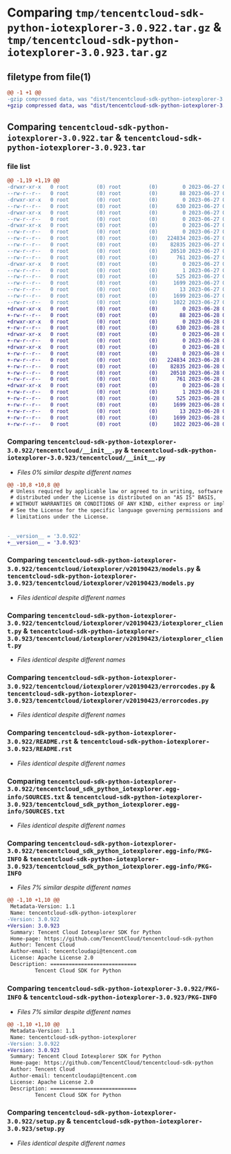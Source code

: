 # Comparing `tmp/tencentcloud-sdk-python-iotexplorer-3.0.922.tar.gz` & `tmp/tencentcloud-sdk-python-iotexplorer-3.0.923.tar.gz`

## filetype from file(1)

```diff
@@ -1 +1 @@
-gzip compressed data, was "dist/tencentcloud-sdk-python-iotexplorer-3.0.922.tar", last modified: Tue Jun 27 00:26:59 2023, max compression
+gzip compressed data, was "dist/tencentcloud-sdk-python-iotexplorer-3.0.923.tar", last modified: Wed Jun 28 00:29:19 2023, max compression
```

## Comparing `tencentcloud-sdk-python-iotexplorer-3.0.922.tar` & `tencentcloud-sdk-python-iotexplorer-3.0.923.tar`

### file list

```diff
@@ -1,19 +1,19 @@
-drwxr-xr-x   0 root         (0) root         (0)        0 2023-06-27 00:26:59.000000 tencentcloud-sdk-python-iotexplorer-3.0.922/
--rw-r--r--   0 root         (0) root         (0)       88 2023-06-27 00:26:59.000000 tencentcloud-sdk-python-iotexplorer-3.0.922/setup.cfg
-drwxr-xr-x   0 root         (0) root         (0)        0 2023-06-27 00:26:59.000000 tencentcloud-sdk-python-iotexplorer-3.0.922/tencentcloud/
--rw-r--r--   0 root         (0) root         (0)      630 2023-06-27 00:26:59.000000 tencentcloud-sdk-python-iotexplorer-3.0.922/tencentcloud/__init__.py
-drwxr-xr-x   0 root         (0) root         (0)        0 2023-06-27 00:26:59.000000 tencentcloud-sdk-python-iotexplorer-3.0.922/tencentcloud/iotexplorer/
--rw-r--r--   0 root         (0) root         (0)        0 2023-06-27 00:26:59.000000 tencentcloud-sdk-python-iotexplorer-3.0.922/tencentcloud/iotexplorer/__init__.py
-drwxr-xr-x   0 root         (0) root         (0)        0 2023-06-27 00:26:59.000000 tencentcloud-sdk-python-iotexplorer-3.0.922/tencentcloud/iotexplorer/v20190423/
--rw-r--r--   0 root         (0) root         (0)        0 2023-06-27 00:26:59.000000 tencentcloud-sdk-python-iotexplorer-3.0.922/tencentcloud/iotexplorer/v20190423/__init__.py
--rw-r--r--   0 root         (0) root         (0)   224834 2023-06-27 00:26:59.000000 tencentcloud-sdk-python-iotexplorer-3.0.922/tencentcloud/iotexplorer/v20190423/models.py
--rw-r--r--   0 root         (0) root         (0)    82835 2023-06-27 00:26:59.000000 tencentcloud-sdk-python-iotexplorer-3.0.922/tencentcloud/iotexplorer/v20190423/iotexplorer_client.py
--rw-r--r--   0 root         (0) root         (0)    20510 2023-06-27 00:26:59.000000 tencentcloud-sdk-python-iotexplorer-3.0.922/tencentcloud/iotexplorer/v20190423/errorcodes.py
--rw-r--r--   0 root         (0) root         (0)      761 2023-06-27 00:26:59.000000 tencentcloud-sdk-python-iotexplorer-3.0.922/README.rst
-drwxr-xr-x   0 root         (0) root         (0)        0 2023-06-27 00:26:59.000000 tencentcloud-sdk-python-iotexplorer-3.0.922/tencentcloud_sdk_python_iotexplorer.egg-info/
--rw-r--r--   0 root         (0) root         (0)        1 2023-06-27 00:26:59.000000 tencentcloud-sdk-python-iotexplorer-3.0.922/tencentcloud_sdk_python_iotexplorer.egg-info/dependency_links.txt
--rw-r--r--   0 root         (0) root         (0)      525 2023-06-27 00:26:59.000000 tencentcloud-sdk-python-iotexplorer-3.0.922/tencentcloud_sdk_python_iotexplorer.egg-info/SOURCES.txt
--rw-r--r--   0 root         (0) root         (0)     1699 2023-06-27 00:26:59.000000 tencentcloud-sdk-python-iotexplorer-3.0.922/tencentcloud_sdk_python_iotexplorer.egg-info/PKG-INFO
--rw-r--r--   0 root         (0) root         (0)       13 2023-06-27 00:26:59.000000 tencentcloud-sdk-python-iotexplorer-3.0.922/tencentcloud_sdk_python_iotexplorer.egg-info/top_level.txt
--rw-r--r--   0 root         (0) root         (0)     1699 2023-06-27 00:26:59.000000 tencentcloud-sdk-python-iotexplorer-3.0.922/PKG-INFO
--rw-r--r--   0 root         (0) root         (0)     1022 2023-06-27 00:26:59.000000 tencentcloud-sdk-python-iotexplorer-3.0.922/setup.py
+drwxr-xr-x   0 root         (0) root         (0)        0 2023-06-28 00:29:19.000000 tencentcloud-sdk-python-iotexplorer-3.0.923/
+-rw-r--r--   0 root         (0) root         (0)       88 2023-06-28 00:29:19.000000 tencentcloud-sdk-python-iotexplorer-3.0.923/setup.cfg
+drwxr-xr-x   0 root         (0) root         (0)        0 2023-06-28 00:29:19.000000 tencentcloud-sdk-python-iotexplorer-3.0.923/tencentcloud/
+-rw-r--r--   0 root         (0) root         (0)      630 2023-06-28 00:29:19.000000 tencentcloud-sdk-python-iotexplorer-3.0.923/tencentcloud/__init__.py
+drwxr-xr-x   0 root         (0) root         (0)        0 2023-06-28 00:29:19.000000 tencentcloud-sdk-python-iotexplorer-3.0.923/tencentcloud/iotexplorer/
+-rw-r--r--   0 root         (0) root         (0)        0 2023-06-28 00:29:19.000000 tencentcloud-sdk-python-iotexplorer-3.0.923/tencentcloud/iotexplorer/__init__.py
+drwxr-xr-x   0 root         (0) root         (0)        0 2023-06-28 00:29:19.000000 tencentcloud-sdk-python-iotexplorer-3.0.923/tencentcloud/iotexplorer/v20190423/
+-rw-r--r--   0 root         (0) root         (0)        0 2023-06-28 00:29:19.000000 tencentcloud-sdk-python-iotexplorer-3.0.923/tencentcloud/iotexplorer/v20190423/__init__.py
+-rw-r--r--   0 root         (0) root         (0)   224834 2023-06-28 00:29:19.000000 tencentcloud-sdk-python-iotexplorer-3.0.923/tencentcloud/iotexplorer/v20190423/models.py
+-rw-r--r--   0 root         (0) root         (0)    82835 2023-06-28 00:29:19.000000 tencentcloud-sdk-python-iotexplorer-3.0.923/tencentcloud/iotexplorer/v20190423/iotexplorer_client.py
+-rw-r--r--   0 root         (0) root         (0)    20510 2023-06-28 00:29:19.000000 tencentcloud-sdk-python-iotexplorer-3.0.923/tencentcloud/iotexplorer/v20190423/errorcodes.py
+-rw-r--r--   0 root         (0) root         (0)      761 2023-06-28 00:29:19.000000 tencentcloud-sdk-python-iotexplorer-3.0.923/README.rst
+drwxr-xr-x   0 root         (0) root         (0)        0 2023-06-28 00:29:19.000000 tencentcloud-sdk-python-iotexplorer-3.0.923/tencentcloud_sdk_python_iotexplorer.egg-info/
+-rw-r--r--   0 root         (0) root         (0)        1 2023-06-28 00:29:19.000000 tencentcloud-sdk-python-iotexplorer-3.0.923/tencentcloud_sdk_python_iotexplorer.egg-info/dependency_links.txt
+-rw-r--r--   0 root         (0) root         (0)      525 2023-06-28 00:29:19.000000 tencentcloud-sdk-python-iotexplorer-3.0.923/tencentcloud_sdk_python_iotexplorer.egg-info/SOURCES.txt
+-rw-r--r--   0 root         (0) root         (0)     1699 2023-06-28 00:29:19.000000 tencentcloud-sdk-python-iotexplorer-3.0.923/tencentcloud_sdk_python_iotexplorer.egg-info/PKG-INFO
+-rw-r--r--   0 root         (0) root         (0)       13 2023-06-28 00:29:19.000000 tencentcloud-sdk-python-iotexplorer-3.0.923/tencentcloud_sdk_python_iotexplorer.egg-info/top_level.txt
+-rw-r--r--   0 root         (0) root         (0)     1699 2023-06-28 00:29:19.000000 tencentcloud-sdk-python-iotexplorer-3.0.923/PKG-INFO
+-rw-r--r--   0 root         (0) root         (0)     1022 2023-06-28 00:29:19.000000 tencentcloud-sdk-python-iotexplorer-3.0.923/setup.py
```

### Comparing `tencentcloud-sdk-python-iotexplorer-3.0.922/tencentcloud/__init__.py` & `tencentcloud-sdk-python-iotexplorer-3.0.923/tencentcloud/__init__.py`

 * *Files 0% similar despite different names*

```diff
@@ -10,8 +10,8 @@
 # Unless required by applicable law or agreed to in writing, software
 # distributed under the License is distributed on an "AS IS" BASIS,
 # WITHOUT WARRANTIES OR CONDITIONS OF ANY KIND, either express or implied.
 # See the License for the specific language governing permissions and
 # limitations under the License.
 
 
-__version__ = '3.0.922'
+__version__ = '3.0.923'
```

### Comparing `tencentcloud-sdk-python-iotexplorer-3.0.922/tencentcloud/iotexplorer/v20190423/models.py` & `tencentcloud-sdk-python-iotexplorer-3.0.923/tencentcloud/iotexplorer/v20190423/models.py`

 * *Files identical despite different names*

### Comparing `tencentcloud-sdk-python-iotexplorer-3.0.922/tencentcloud/iotexplorer/v20190423/iotexplorer_client.py` & `tencentcloud-sdk-python-iotexplorer-3.0.923/tencentcloud/iotexplorer/v20190423/iotexplorer_client.py`

 * *Files identical despite different names*

### Comparing `tencentcloud-sdk-python-iotexplorer-3.0.922/tencentcloud/iotexplorer/v20190423/errorcodes.py` & `tencentcloud-sdk-python-iotexplorer-3.0.923/tencentcloud/iotexplorer/v20190423/errorcodes.py`

 * *Files identical despite different names*

### Comparing `tencentcloud-sdk-python-iotexplorer-3.0.922/README.rst` & `tencentcloud-sdk-python-iotexplorer-3.0.923/README.rst`

 * *Files identical despite different names*

### Comparing `tencentcloud-sdk-python-iotexplorer-3.0.922/tencentcloud_sdk_python_iotexplorer.egg-info/SOURCES.txt` & `tencentcloud-sdk-python-iotexplorer-3.0.923/tencentcloud_sdk_python_iotexplorer.egg-info/SOURCES.txt`

 * *Files identical despite different names*

### Comparing `tencentcloud-sdk-python-iotexplorer-3.0.922/tencentcloud_sdk_python_iotexplorer.egg-info/PKG-INFO` & `tencentcloud-sdk-python-iotexplorer-3.0.923/tencentcloud_sdk_python_iotexplorer.egg-info/PKG-INFO`

 * *Files 7% similar despite different names*

```diff
@@ -1,10 +1,10 @@
 Metadata-Version: 1.1
 Name: tencentcloud-sdk-python-iotexplorer
-Version: 3.0.922
+Version: 3.0.923
 Summary: Tencent Cloud Iotexplorer SDK for Python
 Home-page: https://github.com/TencentCloud/tencentcloud-sdk-python
 Author: Tencent Cloud
 Author-email: tencentcloudapi@tencent.com
 License: Apache License 2.0
 Description: ============================
         Tencent Cloud SDK for Python
```

### Comparing `tencentcloud-sdk-python-iotexplorer-3.0.922/PKG-INFO` & `tencentcloud-sdk-python-iotexplorer-3.0.923/PKG-INFO`

 * *Files 7% similar despite different names*

```diff
@@ -1,10 +1,10 @@
 Metadata-Version: 1.1
 Name: tencentcloud-sdk-python-iotexplorer
-Version: 3.0.922
+Version: 3.0.923
 Summary: Tencent Cloud Iotexplorer SDK for Python
 Home-page: https://github.com/TencentCloud/tencentcloud-sdk-python
 Author: Tencent Cloud
 Author-email: tencentcloudapi@tencent.com
 License: Apache License 2.0
 Description: ============================
         Tencent Cloud SDK for Python
```

### Comparing `tencentcloud-sdk-python-iotexplorer-3.0.922/setup.py` & `tencentcloud-sdk-python-iotexplorer-3.0.923/setup.py`

 * *Files identical despite different names*

